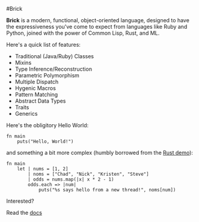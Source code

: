 #Brick

__Brick__ is a modern, functional, object-oriented language, designed to have the expressiveness you've come to expect from languages like Ruby and Python, joined with the power of Common Lisp, Rust, and ML.


Here's a quick list of features:

- Traditional (Java/Ruby) Classes
- Mixins
- Type Inference/Reconstruction
- Parametric Polymorphism
- Multiple Dispatch
- Hygenic Macros
- Pattern Matching
- Abstract Data Types
- Traits
- Generics

Here's the obligitory Hello World:
```brick
fn main
    puts("Hello, World!")
```

and something a bit more complex (humbly borrowed from the [Rust demo](http://www.rust-lang.org/)):
```brick
fn main
    let | nums = [1, 2]
        | noms = ["Chad", "Nick", "Kristen", "Steve"]
        | odds = nums.map(|x| x * 2 - 1)
        odds.each => |num|
            puts("%s says hello from a new thread!", noms[num])
```

Interested?

Read the [docs](https://github.com/brick-lang/brick-lang/doc/core/)
